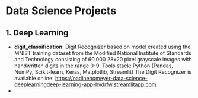 # Data Science Projects

## 1. Deep Learning
- <b>digit_classification:</b> Digit Recognizer based on model created using the MNIST training dataset from the Modified National Institute of Standards and Technology consisting of 60,000 28x20 pixel grayscale images with handwritten digits in the range 0-9.
Tools stack: Python (Pandas, NumPy, Scikit-learn, Keras, Matplotlib, Streamlit)
The Digit Recognizer is available online: https://nadinehomeyer-data-science-deeplearningdeep-learning-app-hvdrfw.streamlitapp.com
- 
